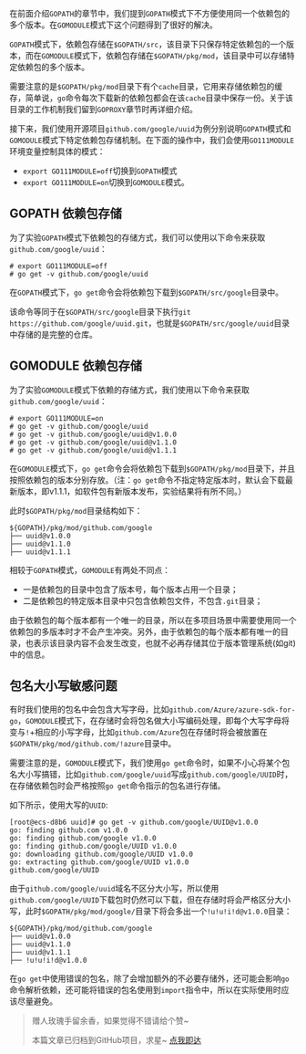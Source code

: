 在前面介绍`GOPATH`的章节中，我们提到`GOPATH`模式下不方便使用同一个依赖包的多个版本。在`GOMODULE`模式下这个问题得到了很好的解决。

`GOPATH`模式下，依赖包存储在`$GOPATH/src`，该目录下只保存特定依赖包的一个版本，而在`GOMODULE`模式下，依赖包存储在`$GOPATH/pkg/mod`，该目录中可以存储特定依赖包的多个版本。

需要注意的是`$GOPATH/pkg/mod`目录下有个`cache`目录，它用来存储依赖包的缓存，简单说，`go`命令每次下载新的依赖包都会在该`cache`目录中保存一份。关于该目录的工作机制我们留到`GOPROXY`章节时再详细介绍。

接下来，我们使用开源项目`github.com/google/uuid`为例分别说明`GOPATH`模式和`GOMODULE`模式下特定依赖包存储机制。在下面的操作中，我们会使用`GO111MODULE`环境变量控制具体的模式：
- `export GO111MODULE=off`切换到`GOPATH`模式
- `export GO111MODULE=on`切换到`GOMODULE`模式。

## GOPATH 依赖包存储
为了实验`GOPATH`模式下依赖包的存储方式，我们可以使用以下命令来获取`github.com/google/uuid`：
```
# export GO111MODULE=off
# go get -v github.com/google/uuid
```
在`GOPATH`模式下，`go get`命令会将依赖包下载到`$GOPATH/src/google`目录中。

该命令等同于在`$GOPATH/src/google`目录下执行`git https://github.com/google/uuid.git`，也就是`$GOPATH/src/google/uuid`目录中存储的是完整的仓库。

## GOMODULE 依赖包存储
为了实验`GOMODULE`模式下依赖的存储方式，我们使用以下命令来获取`github.com/google/uuid`：
```
# export GO111MODULE=on
# go get -v github.com/google/uuid
# go get -v github.com/google/uuid@v1.0.0
# go get -v github.com/google/uuid@v1.1.0
# go get -v github.com/google/uuid@v1.1.1
```
在`GOMODULE`模式下，`go get`命令会将依赖包下载到`$GOPATH/pkg/mod`目录下，并且按照依赖包的版本分别存放。（注：`go get`命令不指定特定版本时，默认会下载最新版本，即v1.1.1，如软件包有新版本发布，实验结果将有所不同。）

此时`$GOPATH/pkg/mod`目录结构如下：
```
${GOPATH}/pkg/mod/github.com/google
├── uuid@v1.0.0
├── uuid@v1.1.0
├── uuid@v1.1.1
```
相较于`GOPATH`模式，`GOMODULE`有两处不同点：
- 一是依赖包的目录中包含了版本号，每个版本占用一个目录；
- 二是依赖包的特定版本目录中只包含依赖包文件，不包含`.git`目录；

由于依赖包的每个版本都有一个唯一的目录，所以在多项目场景中需要使用同一个依赖包的多版本时才不会产生冲突。另外，由于依赖包的每个版本都有唯一的目录，也表示该目录内容不会发生改变，也就不必再存储其位于版本管理系统(如git)中的信息。

## 包名大小写敏感问题
有时我们使用的包名中会包含大写字母，比如`github.com/Azure/azure-sdk-for-go`，`GOMODULE`模式下，在存储时会将包名做大小写编码处理，即每个大写字母将变与`!`+相应的小写字母，比如`github.com/Azure`包在存储时将会被放置在`$GOPATH/pkg/mod/github.com/!azure`目录中。

需要注意的是，`GOMODULE`模式下，我们使用`go get`命令时，如果不小心将某个包名大小写搞错，比如`github.com/google/uuid`写成`github.com/google/UUID`时，在存储依赖包时会严格按照`go get`命令指示的包名进行存储。

如下所示，使用大写的`UUID`:
```
[root@ecs-d8b6 uuid]# go get -v github.com/google/UUID@v1.0.0
go: finding github.com v1.0.0
go: finding github.com/google v1.0.0
go: finding github.com/google/UUID v1.0.0
go: downloading github.com/google/UUID v1.0.0
go: extracting github.com/google/UUID v1.0.0
github.com/google/UUID
```
由于`github.com/google/uuid`域名不区分大小写，所以使用`github.com/google/UUID`下载包时仍然可以下载，但在存储时将会严格区分大小写，此时`$GOPATH/pkg/mod/google/`目录下将会多出一个`!u!u!i!d@v1.0.0`目录：
```
${GOPATH}/pkg/mod/github.com/google
├── uuid@v1.0.0
├── uuid@v1.1.0
├── uuid@v1.1.1
├── !u!u!i!d@v1.0.0
```
在`go get`中使用错误的包名，除了会增加额外的不必要存储外，还可能会影响`go`命令解析依赖，还可能将错误的包名使用到`import`指令中，所以在实际使用时应该尽量避免。

> 赠人玫瑰手留余香，如果觉得不错请给个赞~
> 
> 本篇文章已归档到GitHub项目，求星~ [点我即达](https://github.com/RainbowMango/GoExpertProgramming)